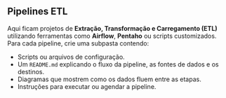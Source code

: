 ## Pipelines ETL

Aqui ficam projetos de **Extração, Transformação e Carregamento (ETL)** utilizando ferramentas como **Airflow**, **Pentaho** ou scripts customizados. Para cada pipeline, crie uma subpasta contendo:

- Scripts ou arquivos de configuração.
- Um `README.md` explicando o fluxo da pipeline, as fontes de dados e os destinos.
- Diagramas que mostrem como os dados fluem entre as etapas.
- Instruções para executar ou agendar a pipeline.
